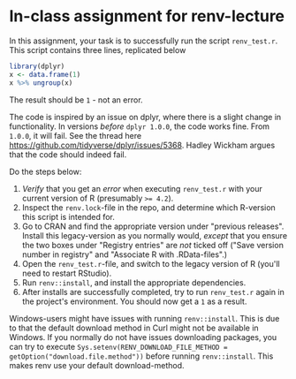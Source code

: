# In-class assignment for renv-lecture


In this assignment, your task is to successfully run the script `renv_test.r`. This script contains three lines, replicated below

```r 
library(dplyr)
x <- data.frame(1)
x %>% ungroup(x)
```

The result should be `1` - not an error. 

The code is inspired by an issue on dplyr, where there is a slight change in functionality. In versions *before* `dplyr 1.0.0`, the code works fine. From `1.0.0`, it will fail. See the thread here https://github.com/tidyverse/dplyr/issues/5368. Hadley Wickham argues that the code should indeed fail. 

Do the steps below: 

1. *Verify* that you get an *error* when executing `renv_test.r` with your current version of R (presumably `>= 4.2`).
2. Inspect the `renv.lock`-file in the repo, and determine which R-version this script is intended for. 
3. Go to CRAN and find the appropriate version under "previous releases". Install this legacy-version as you normally would, *except* that you ensure the two boxes under "Registry entries" are *not* ticked off ("Save version number in registry" and "Associate R with .RData-files".)
4. Open the `renv_test.r`-file, and switch to the legacy version of R (you'll need to restart RStudio). 
5. Run `renv::install`, and install the appropriate dependencies. 
6. After installs are successfully completed, try to run `renv_test.r` again in the project's environment. You should now get a `1` as a result. 

Windows-users might have issues with running `renv::install`. This is due to that the default download method in Curl might not be available in Windows. If you normally do not have issues downloading packages, you can try to execute `Sys.setenv(RENV_DOWNLOAD_FILE_METHOD = getOption("download.file.method"))` before running `renv::install`. This makes renv use your default download-method. 





